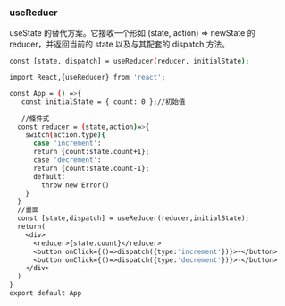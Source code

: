 <h3>useReduer</h3>

useState 的替代方案。它接收一个形如 (state, action) => newState 的 reducer，并返回当前的 state 以及与其配套的 dispatch 方法。

```bash
const [state, dispatch] = useReducer(reducer, initialState);
```

```bash
import React,{useReducer} from 'react';

const App = () =>{
   const initialState = { count: 0 };//初始值
   
   //條件式
  const reducer = (state,action)=>{
    switch(action.type){
      case 'increment':
      return {count:state.count+1};
      case 'decrement':
      return {count:state.count-1};
      default:
        throw new Error()
    }
  }
  //畫面
  const [state,dispatch] = useReducer(reducer,initialState);
  return(
    <div>
      <reducer>{state.count}</reducer>
      <button onClick={()=>dispatch({type:'increment'})}>+</button>
      <button onClick={()=>dispatch({type:'decrement'})}>-</button>
    </div>
  )
}
export default App
```